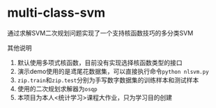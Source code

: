 # multi-class-svm
通过求解SVM二次规划问题实现了一个支持核函数技巧的多分类SVM

其他说明
1. 默认使用多项式核函数，目前没有实现选择核函数类型的接口
2. 演示demo使用的是鸢尾花数据集，可以直接执行命令```python nlsvm.py```
3. ```zip.train```和```zip.test```分别为手写数字数据集的训练样本和测试样本
4. 使用的二次规划求解器为```osqp```
5. 本项目为本人<统计学习>课程大作业，只为学习目的创建
